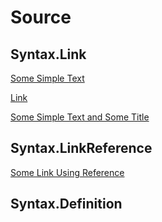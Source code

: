 # Source

## Syntax.Link

[Some Simple Text](https://example.com)

[Link](https://example.com "Some Title")

[Some Simple Text and Some Title](https://example.com "Some Title")

## Syntax.LinkReference

[Some Link Using Reference][link]

## Syntax.Definition

[link]: https://example.com "Some Title of a Definition Link"
